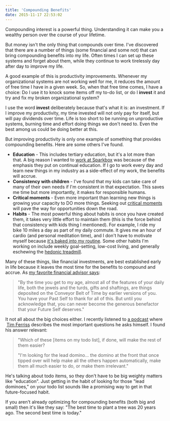 ```yaml
---
title: 'Compounding Benefits'
date: 2015-11-17 22:53:02
---
```


Compounding interest is a powerful thing. Understanding it can make you a wealthy person over the course of your lifetime.

But money isn't the only thing that compounds over time. I've discovered that there are a number of things (some financial and some not) that can bring compounding benefits into my life. Often times I can set up these systems and forget about them, while they continue to work tirelessly day after day to improve my life.

A good example of this is productivity improvements. Whenever my organizational systems are not working well for me, it reduces the amount of free time I have in a given week. So, when that free time comes, I have a choice: Do I use it to knock some items off my to-do list, or do I **invest** it and try and fix my broken organizational system?

I use the word **invest** deliberately because that's what it is: an investment. If I improve my productivity, my time invested will not only pay for itself, but will pay dividends over time. Life is too short to be running on unproductive systems, burning time and effort doing things we don't need to. Even the best among us could be doing better at this.

But improving productivity is only one example of something that provides compounding benefits. Here are some others I've found.

- **Education** - This includes tertiary education, but it's a lot more than that. A big reason I wanted to [work at Sparkbox][1] was because of the emphasis they put on continual education. If I go to work every day and learn new things in my industry as a side-effect of my work, the benefits will accrue.
- **Consistency with children** - I've found that my kids can take care of many of their own needs if I'm consistent in that expectation. This saves me time but more importantly, it makes for responsible humans.
- **Critical moments** - Even more important than learning new things is growing your capacity to DO more things. Seeking out [critical moments][2] will pave the way for opportunities down the road.
- **Habits** - The most powerful thing about habits is once you have created them, it takes very little effort to maintain them (this is the force behind that consistency with kids thing I mentioned). For example, I ride my bike 10 miles a day as part of my daily commute. It gives me an hour of cardio (and personal meditation time), and I don't have to motivate myself because [it's baked into my routine](https://www.bryanbraun.com/2016/07/27/design-your-default/). Some other habits I'm working on include weekly goal-setting, low-cost living, and generally eschewing the [hedonic treadmill][3].

[1]: http://www.bryanbraun.com/2015/04/17/git-checkout-b-sparkbox
[2]: http://www.bryanbraun.com/2011/02/27/fear-and-the-critical-moment
[3]: http://www.mrmoneymustache.com/2011/10/22/what-is-hedonic-adaptation-and-how-can-it-turn-you-into-a-sukka/

Many of these things, like financial investments, are best established early in life because it leaves the most time for the benefits to compound and accrue. As [my favorite financial advisor says][4]:

[4]: http://www.mrmoneymustache.com/2014/11/11/are-you-giving-the-shaft-to-your-future-self/

> "By the time you get to my age, almost all of the features of your daily life, both the jewels and the turds, gifts and shaftings, are things deposited on the Conveyor Belt of Time by earlier versions of you. You have your Past Self to thank for all of this. But until you acknowledge that, you can never become the generous benefactor that your Future Self deserves."

It not all about the big choices either. I recently listened to [a podcast][5] where  [Tim Ferriss][6] describes the most important questions he asks himself. I found his answer relevant:

[5]: http://fourhourworkweek.com/2015/05/28/how-to-build-a-large-audience-from-scratch-and-more/
[6]: https://en.wikipedia.org/wiki/Tim_Ferriss

> "Which of these [items on my todo list], if done, will make the rest of them easier?
>
> "I'm looking for the lead domino... the domino at the front that once tipped over will help make all the others happen automatically, make them all much easier to do, or make them irrelevant."

He's talking about todo items, so they don't have to be big weighty matters like "education". Just getting in the habit of looking for those "lead dominoes," on your todo list sounds like a promising way to get in that future-focused habit.

If you aren't already optimizing for compounding benefits (both big and small) then it's like they say: "The best time to plant a tree was 20 years ago. The second best time is today."

